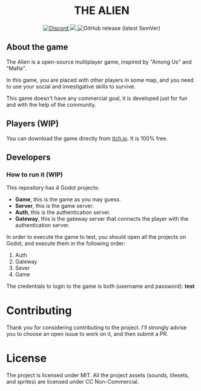 <h1 align="center">THE ALIEN</h1>

<p align="center">
  <a href="https://discord.gg/FqXEuYZ" target="_blank">
    <img alt="Discord" src="https://img.shields.io/discord/768176989953327135">
  </a>
  <a aria-label="Versão do Godot" href="https://godotengine.org/">
    <img src="https://img.shields.io/badge/godot-3.2-informational?logo=godot-engine"></img>
  </a>
  <img alt="GitHub release (latest SemVer)" src="https://img.shields.io/github/v/release/indieverso/thealien">
</p>

## About the game

The Alien is a open-source multiplayer game, inspired by "Among Us" and "Mafia".

In this game, you are placed with other players in some map, and you need to use your social and investigative skills to survive.

This game doesn't have any commercial goal, it is developed just for fun and with the help of the community.

## Players (WIP)

You can download the game directly from [itch.io](https://rluders.itch.io/the-alien). It is 100% free.

## Developers

### How to run it (WIP)

This repository has 4 Godot projects:

- **Game**, this is the game as you may guess.
- **Server**, this is the game server.
- **Auth**, this is the authentication server.
- **Gateway**, this is the gateway server that connects the player with the authentication server.

In order to execute the game to test, you should open all the projects on Godot, and execute them in the following order:

1. Auth
2. Gateway
3. Sever
4. Game

The credentials to login to the game is both (username and password): **test**

# Contributing

Thank you for considering contributing to the project. I'll strongly advise you to choose an open issue to work on it, and then submit a PR.

# License

The project is licensed under MIT. All the project assets (sounds, tilesets, and sprites) are licensed under CC Non-Commercial.
